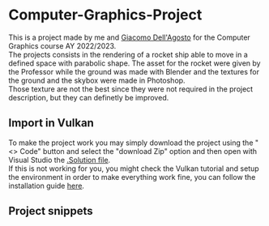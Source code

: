 # Computer-Graphics-Project
This is a project made by me and [Giacomo Dell'Agosto](https://github.com/GiacomoDA) for the Computer Graphics course AY 2022/2023. <br>
The projects consists in the rendering of a rocket ship able to move in a defined space with parabolic shape. The asset for the rocket were given by the Professor while the 
ground was made with Blender and the textures for the ground and the skybox were made in Photoshop. <br>
Those texture are not the best since they were not required in the project description, but they can definetly be improved.

## Import in Vulkan
To make the project work you may simply download the project using the "<> Code" button and select the "download Zip" option and then open with Visual Studio the
[.Solution file](https://github.com/Davidedm99/Computer-Graphics-Project/blob/master/working%20rocket.sln). <br>
If this is not working for you, you might check the Vulkan tutorial and setup the environment in order to make everything work fine, you can follow the installation guide
[here](https://vulkan-tutorial.com/Development_environment).

## Project snippets
